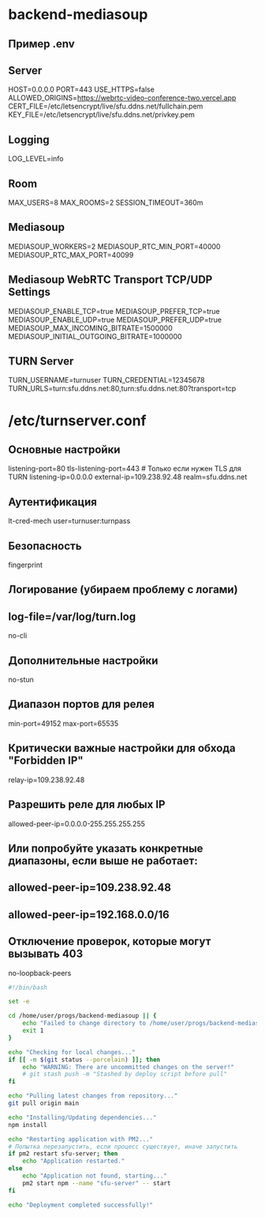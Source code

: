 # backend-mediasoup
## Пример .env

## Server
HOST=0.0.0.0
PORT=443
USE_HTTPS=false
ALLOWED_ORIGINS=https://webrtc-video-conference-two.vercel.app
CERT_FILE=/etc/letsencrypt/live/sfu.ddns.net/fullchain.pem
KEY_FILE=/etc/letsencrypt/live/sfu.ddns.net/privkey.pem

## Logging
LOG_LEVEL=info

## Room
MAX_USERS=8
MAX_ROOMS=2
SESSION_TIMEOUT=360m

## Mediasoup
MEDIASOUP_WORKERS=2
MEDIASOUP_RTC_MIN_PORT=40000
MEDIASOUP_RTC_MAX_PORT=40099

## Mediasoup WebRTC Transport TCP/UDP Settings
MEDIASOUP_ENABLE_TCP=true
MEDIASOUP_PREFER_TCP=true
MEDIASOUP_ENABLE_UDP=true
MEDIASOUP_PREFER_UDP=true
MEDIASOUP_MAX_INCOMING_BITRATE=1500000
MEDIASOUP_INITIAL_OUTGOING_BITRATE=1000000

## TURN Server
TURN_USERNAME=turnuser
TURN_CREDENTIAL=12345678
TURN_URLS=turn:sfu.ddns.net:80,turn:sfu.ddns.net:80?transport=tcp


# /etc/turnserver.conf

## Основные настройки
listening-port=80
tls-listening-port=443 # Только если нужен TLS для TURN
listening-ip=0.0.0.0
external-ip=109.238.92.48
realm=sfu.ddns.net

## Аутентификация
lt-cred-mech
user=turnuser:turnpass

## Безопасность
fingerprint

## Логирование (убираем проблему с логами)
## log-file=/var/log/turn.log
no-cli

## Дополнительные настройки
no-stun

## Диапазон портов для релея
min-port=49152
max-port=65535

## Критически важные настройки для обхода "Forbidden IP"
relay-ip=109.238.92.48
## Разрешить реле для любых IP
allowed-peer-ip=0.0.0.0-255.255.255.255
## Или попробуйте указать конкретные диапазоны, если выше не работает:
## allowed-peer-ip=109.238.92.48
## allowed-peer-ip=192.168.0.0/16

## Отключение проверок, которые могут вызывать 403
no-loopback-peers


```bash
#!/bin/bash

set -e

cd /home/user/progs/backend-mediasoup || { 
    echo "Failed to change directory to /home/user/progs/backend-mediasoup"
    exit 1
}

echo "Checking for local changes..."
if [[ -n $(git status --porcelain) ]]; then
    echo "WARNING: There are uncommitted changes on the server!"
    # git stash push -m "Stashed by deploy script before pull"
fi

echo "Pulling latest changes from repository..."
git pull origin main

echo "Installing/Updating dependencies..."
npm install

echo "Restarting application with PM2..."
# Попытка перезапустить, если процесс существует, иначе запустить
if pm2 restart sfu-server; then
    echo "Application restarted."
else
    echo "Application not found, starting..."
    pm2 start npm --name "sfu-server" -- start
fi

echo "Deployment completed successfully!"

```